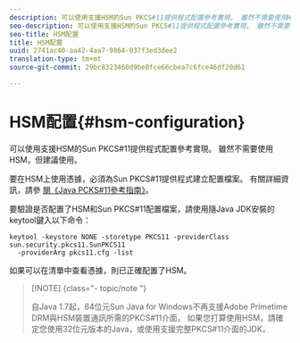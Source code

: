 ```yaml
---
description: 可以使用支援HSM的Sun PKCS#11提供程式配置參考實現。 雖然不需要使用HSM，但建議使用。
seo-description: 可以使用支援HSM的Sun PKCS#11提供程式配置參考實現。 雖然不需要使用HSM，但建議使用。
seo-title: HSM配置
title: HSM配置
uuid: 2741ac40-aa42-4aa7-9864-037f3ed3dee2
translation-type: tm+mt
source-git-commit: 29bc8323460d9be0fce66cbea7c6fce46df20d61

---
```



# HSM配置{#hsm-configuration}

可以使用支援HSM的Sun PKCS#11提供程式配置參考實現。 雖然不需要使用HSM，但建議使用。

要在HSM上使用憑據，必須為Sun PKCS#11提供程式建立配置檔案。 有關詳細資訊，請參 [閱《Java PCKS#11參考指南》](https://docs.oracle.com/javase/1.5.0/docs/guide/security/p11guide.html)。

要驗證是否配置了HSM和Sun PKCS#11配置檔案，請使用隨Java JDK安裝的keytool鍵入以下命令：

```
keytool -keystore NONE -storetype PKCS11 -providerClass sun.security.pkcs11.SunPKCS11 
  -providerArg pkcs11.cfg -list
```

如果可以在清單中查看憑據，則已正確配置了HSM。

>[!NOTE] {class=&quot;- topic/note &quot;}
>
>自Java 1.7起，64位元Sun Java for Windows不再支援Adobe Primetime DRM與HSM裝置通訊所需的PKCS#11介面。 如果您打算使用HSM，請確定您使用32位元版本的Java，或使用支援完整PKCS#11介面的JDK。

